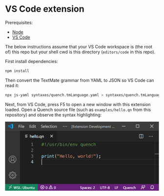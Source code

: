 # VS Code extension

Prerequisites:

- [Node][]
- [VS Code][]

The below instructions assume that your VS Code workspace is (the root of) this
repo but your shell cwd is this directory (`editors/code` in this repo).

First install dependencies:

```sh
npm install
```

Then convert the TextMate grammar from YAML to JSON so VS Code can read it:

```sh
npx js-yaml syntaxes/quench.tmLanguage.yaml > syntaxes/quench.tmLanguage.json
```

Next, from VS Code, press F5 to open a new window with this extension loaded.
Open a Quench source file (such as `examples/hello.qn` from this repository) and
observe the syntax highlighting:

![screnshot of hello.qn in VS Code](hello.png)

[node]: https://github.com/nvm-sh/nvm#install--update-script
[vs code]: https://code.visualstudio.com/download
